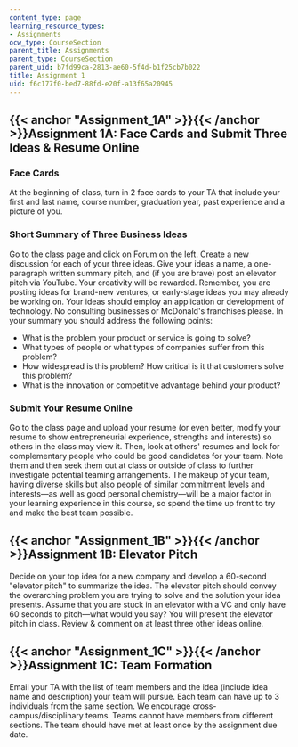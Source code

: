 ```yaml
---
content_type: page
learning_resource_types:
- Assignments
ocw_type: CourseSection
parent_title: Assignments
parent_type: CourseSection
parent_uid: b7fd99ca-2813-ae60-5f4d-b1f25cb7b022
title: Assignment 1
uid: f6c177f0-bed7-88fd-e20f-a13f65a20945
---
```


{{< anchor "Assignment_1A" >}}{{< /anchor >}}Assignment 1A: Face Cards and Submit Three Ideas & Resume Online
-------------------------------------------------------------------------------------------------------------

### Face Cards

At the beginning of class, turn in 2 face cards to your TA that include your first and last name, course number, graduation year, past experience and a picture of you.

### Short Summary of Three Business Ideas

Go to the class page and click on Forum on the left. Create a new discussion for each of your three ideas. Give your ideas a name, a one-paragraph written summary pitch, and (if you are brave) post an elevator pitch via YouTube. Your creativity will be rewarded. Remember, you are posting ideas for brand-new ventures, or early-stage ideas you may already be working on. Your ideas should employ an application or development of technology. No consulting businesses or McDonald's franchises please. In your summary you should address the following points:

*   What is the problem your product or service is going to solve?
*   What types of people or what types of companies suffer from this problem?
*   How widespread is this problem? How critical is it that customers solve this problem?
*   What is the innovation or competitive advantage behind your product?

### Submit Your Resume Online

Go to the class page and upload your resume (or even better, modify your resume to show entrepreneurial experience, strengths and interests) so others in the class may view it. Then, look at others' resumes and look for complementary people who could be good candidates for your team. Note them and then seek them out at class or outside of class to further investigate potential teaming arrangements. The makeup of your team, having diverse skills but also people of similar commitment levels and interests—as well as good personal chemistry—will be a major factor in your learning experience in this course, so spend the time up front to try and make the best team possible.

{{< anchor "Assignment_1B" >}}{{< /anchor >}}Assignment 1B: Elevator Pitch
--------------------------------------------------------------------------

Decide on your top idea for a new company and develop a 60-second "elevator pitch" to summarize the idea. The elevator pitch should convey the overarching problem you are trying to solve and the solution your idea presents. Assume that you are stuck in an elevator with a VC and only have 60 seconds to pitch—what would you say? You will present the elevator pitch in class. Review & comment on at least three other ideas online.

{{< anchor "Assignment_1C" >}}{{< /anchor >}}Assignment 1C: Team Formation
--------------------------------------------------------------------------

Email your TA with the list of team members and the idea (include idea name and description) your team will pursue. Each team can have up to 3 individuals from the same section. We encourage cross-campus/disciplinary teams. Teams cannot have members from different sections. The team should have met at least once by the assignment due date.